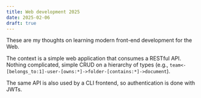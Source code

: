 ```yaml
---
title: Web development 2025
date: 2025-02-06
draft: true
---
```

These are my thoughts on learning modern front-end development for the Web.

The context is a simple web application that consumes a RESTful API. Nothing
complicated, simple CRUD on a hierarchy of types (e.g.,
`team<-[belongs_to:1]-user-[owns:*]->folder-[contains:*]->document`).

The same API is also used by a CLI frontend, so authentication is done with
JWTs.



